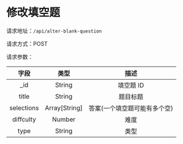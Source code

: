 # 修改填空题

请求地址：`/api/alter-blank-question`

请求方式：POST


请求参数：

| 字段 | 类型   | 描述 |
| :---:  | :----: | :----: |
| _id | String | 填空题 ID |
| title | String | 题目标题 |
| selections | Array[String] | 答案(一个填空题可能有多个空) |
| diffculty | Number | 难度 |
| type | String | 类型 |